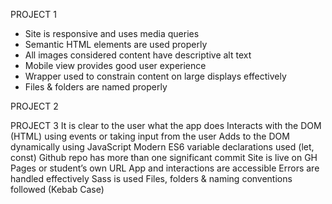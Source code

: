PROJECT 1
- Site is responsive and uses media queries
- Semantic HTML elements are used properly
- All images considered content have descriptive alt text
- Mobile view provides good user experience
- Wrapper used to constrain content on large displays effectively
- Files & folders are named properly

PROJECT 2

PROJECT 3
It is clear to the user what the app does
Interacts with the DOM (HTML) using events or taking input from the user
Adds to the DOM dynamically using JavaScript
Modern ES6 variable declarations used (let, const)
Github repo has more than one significant commit
Site is live on GH Pages or student’s own URL
App and interactions are accessible
Errors are handled effectively
Sass is used
Files, folders & naming conventions followed (Kebab Case)

